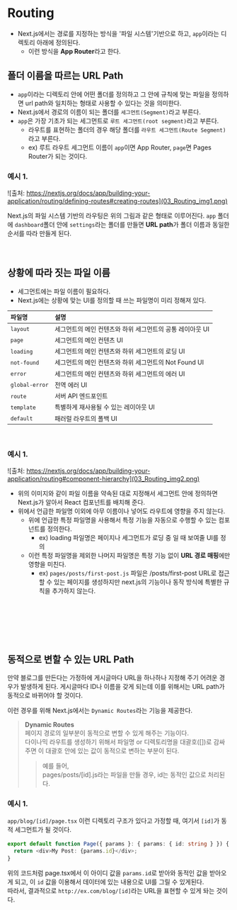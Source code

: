 # Routing

- Next.js에서는 경로를 지정하는 방식을 '파일 시스템'기반으로 하고, `app`이라는 디렉토리 아래에 정의된다.
  - 이런 방식을 **App Router**라고 한다.

## 폴더 이름을 따르는 URL Path

- `app`이라는 디렉토리 안에 어떤 폴더를 정의하고 그 안에 규칙에 맞는 파일을 정의하면 url path와 일치하는 형태로 사용할 수 있다는 것을 의미한다.
- Next.js에서 경로의 이름이 되는 폴더를 `세그먼트(Segment)`라고 부른다.
- `app`은 가장 기초가 되는 세그먼트로 `루트 세그먼트(root segment)`라고 부른다.
  - 라우트를 표현하는 폴더의 경우 해당 폴더를 `라우트 세그먼트(Route Segment)`라고 부른다.
  - ex) 루트 라우트 세그먼트 이름이 `app`이면 App Router, `page`면 Pages Router가 되는 것이다.

### 예시 1.

![출처: https://nextjs.org/docs/app/building-your-application/routing/defining-routes#creating-routes](03_Routing_img1.png)

Next.js의 파일 시스템 기반의 라우팅은 위의 그림과 같은 형태로 이루어진다. `app` 폴더에 `dashboard`폴더 안에 `settings`라는 폴더를 만들면 **URL path**가 폴더 이름과 동일한 순서를 따라 만들게 된다.
<br>
<br>
<br>

## 상황에 따라 짓는 파일 이름

- 세그먼트에는 파일 이름이 필요하다.
- Next.js에는 상황에 맞는 UI를 정의할 때 쓰는 파일명이 미리 정해져 있다.

| 파일명         | 설명                                                      |
| :------------- | :-------------------------------------------------------- |
| `layout`       | 세그먼트의 메인 컨텐츠와 하위 세그먼트의 공통 레이아웃 UI |
| `page`         | 세그먼트의 메인 컨텐츠 UI                                 |
| `loading`      | 세그먼트의 메인 컨텐츠와 하위 세그먼트의 로딩 UI          |
| `not-found`    | 세그먼트의 메인 컨텐츠와 하위 세그먼트의 Not Found UI     |
| `error`        | 세그먼트의 메인 컨텐츠와 하위 세그먼트의 에러 UI          |
| `global-error` | 전역 에러 UI                                              |
| `route`        | 서버 API 엔드포인트                                       |
| `template`     | 특별하게 재사용될 수 있는 레이아웃 UI                     |
| `default`      | 패러럴 라우트의 폴백 UI                                   |

<br>

### 예시 1.

![출처: https://nextjs.org/docs/app/building-your-application/routing#component-hierarchy](03_Routing_img2.png)

- 위의 이미지와 같이 파일 이름을 약속된 대로 지정해서 세그먼트 안에 정의하면 Next.js가 알아서 React 컴포넌트를 배치해 준다.
- 위에서 언급한 파일명 이외에 아무 이름이나 넣어도 라우트에 영향을 주지 않는다.
  - 위에 언급한 특정 파일명을 사용해서 특정 기능을 자동으로 수행할 수 있는 컴포넌트를 정의한다.
    - ex) loading 파일명은 페이지나 세그먼트가 로딩 중 일 때 보여줄 UI를 정의
  - 이런 특정 파일명을 제외한 나머지 파일명은 특정 기능 없이 **URL 경로 매핑**에만 영향을 미친다.
    - ex) `pages/posts/first-post.js` 파일은 /posts/first-post URL로 접근할 수 있는 페이지를 생성하지만 next.js의 기능이나 동작 방식에 특별한 규칙을 추가하지 않는다.

<br>
<br>
<br>
<br>
<br>

## 동적으로 변할 수 있는 URL Path

만약 블로그를 만든다는 가정하에 게시글마다 URL을 하나하나 지정해 주기 어려운 경우가 발생하게 된다. 게시글마다 ID나 이름을 갖게 되는데 이를 위해서는 URL path가 동적으로 바뀌어야 할 것이다.

이런 경우를 위해 Next.js에서는 `Dynamic Routes`라는 기능을 제공한다.

> **Dynamic Routes**<br>
> 페이지 경로의 일부분이 동적으로 변할 수 있게 해주는 기능이다.<br>
> 다이나믹 라우트를 생성하기 위해서 파일명 or 디렉토리명을 대괄호([])로 감싸주면 이 대괄호 안에 있는 값이 동적으로 변하는 부분이 된다.
>
> > 예를 들어, <br>
> > pages/posts/[id].js라는 파일을 만들 경우, id는 동적인 값으로 처리된다.

### 예시 1.

`app/blog/[id]/page.tsx` 이런 디렉토리 구조가 있다고 가정할 때, 여기서 `[id]`가 동적 세그먼트가 될 것이다.

```ts
export default function Page({ params }: { params: { id: string } }) {
  return <div>My Post: {params.id}</div>;
}
```

위의 코드처럼 page.tsx에서 이 아이디 값을 `params.id`로 받아와 동적인 값을 받아오게 되고, 이 `id` 값을 이용해서 데이터에 있는 내용으로 UI를 그릴 수 있게된다. <br>
따라서, 결과적으로 `http://ex.com/blog/[id]`라는 URL을 표현할 수 있게 돠는 것이다.
